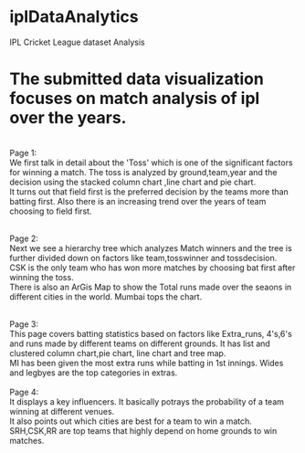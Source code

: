 # iplDataAnalytics
IPL Cricket League dataset Analysis
# <b>The submitted data visualization focuses on match analysis of ipl over the years.
</b><br>Page 1:<br> We first talk in detail about the 'Toss' which is one of the significant factors for winning a match. The toss is analyzed by ground,team,year and the decision using the stacked column chart ,line chart and pie chart.<BR> It turns out that field first is the preferred decision by the teams more than batting first. Also there is an increasing trend over the years of team choosing to field first.

<br>Page 2:<br>
Next we see a hierarchy tree which analyzes Match winners and the tree is further divided down on factors like team,tosswinner and tossdecision.
<br> CSK is the only team who has won more matches by choosing bat first after winning the toss.
<br>
There is also an ArGis Map to show the Total runs made over the seaons in different cities in the world. Mumbai tops the chart.

<BR>Page 3: 
<br>This page covers batting statistics based on factors like Extra_runs, 4's,6's and runs made by different teams on different grounds. It has list and clustered column chart,pie chart, line chart and tree map.
<br> MI has been given the most extra runs while batting in 1st innings.
Wides and legbyes are the top categories in extras.
<br><br>
Page 4:
<br> It displays a key influencers. It basically potrays the probability of a team winning at different venues.<br>
It also points out which cities are best for a team to win a match.
<br> SRH,CSK,RR are top teams that highly depend on home grounds to win matches.
